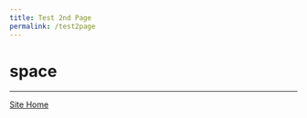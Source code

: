 ```yaml
---
title: Test 2nd Page  
permalink: /test2page
---
```

# **space**
---
<footer>
  <a href="jwita.github.io">Site Home</a>
</footer>
